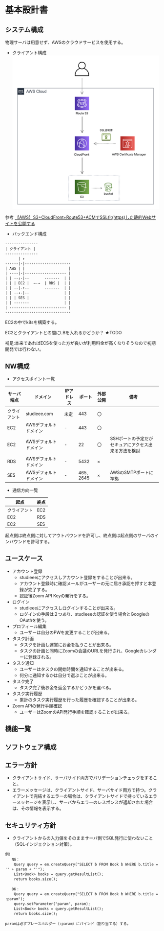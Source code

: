 # 基本設計書

## システム構成

物理サーバは用意せず、AWSのクラウドサービスを使用する。

* クライアント構成
![クライアント](./img/d2dedab2-0d79-0489-e45b-434d32bb8608.png) 

参考 [【AWS】S3+CloudFront+Route53+ACMでSSL化(https)した静的Webサイトを公開する](https://zenn.dev/wakkunn/articles/66a6e8372611dc)

* バックエンド構成
```
---------------
| クライアント |
---------------
      | ↑
------|-|---------------------
| AWS | |                    |
| ----|-|------------------- |
| | --↓-|--       -------  | |
| | | EC2 |  ←-→  | RDS |  | |
| | --|-↑--       -------  | |
| | --↓-|--                | |
| | | SES |                | |
| | -------                | |
| -------------------------- |
------------------------------
```

EC2の中でk8sを構築する。

EC2とクライアントとの間にLBを入れるかどうか？ ★TODO

補足:本来であればECSを使った方が良いが利用料金が高くなりそうなので初期開発では行わない。

## NW構成

* アクセスポイント一覧

| サーバ端点  | ドメイン         | IPアドレス | ポート       | 外部公開 | 備考                           |
| ------ | ------------ | ------ | --------- | ---- | ---------------------------- |
| クライアント | studieee.com | 未定     | 443       | 〇    |                              |
| EC2    | AWSデフォルトドメイン | -      | 443       | 〇    |                              |
| EC2    | AWSデフォルトドメイン | -      | 22        | 〇    | SSHポートの予定だがセキュアにアクセス出来る方法を検討 |
| RDS    | AWSデフォルトドメイン | -      | 5432      | ×    |                              |
| SES    | AWSデフォルトドメイン | -      | 465, 2645 | ×    | AWSのSMTPポートに準拠               |

* 通信方向一覧

| 起点     | 終点  |
| ------ | --- |
| クライアント | EC2 |
| EC2    | RDS |
| EC2    | SES |

起点側は終点側に対してアウトバウンドを許可し、終点側は起点側のサーバのインバウンドを許可する。

## ユースケース

* アカウント登録
  * studieeeにアクセスしアカウント登録をすることが出来る。
  * アカウント登録時に確認メールがユーザーの元に届き承認を押すと本登録が完了する。
  * 認証後Zoom API Keyの発行をする。
* ログイン
  * studieeeにアクセスしログインすることが出来る。
  * ログインの手段は２つあり、studieeeの認証を使う場合とGoogleのOAuthを使う。
* プロフィール編集
  * ユーザーは自分のPWを変更することが出来る。
* タスク計画
  * タスクを計画し運営にお金を払うことが出来る。
  * タスクの計画と同時にZoomの会議のURLを発行され、Googleカレンダーに登録される。
* タスク通知
  * ユーザーはタスクの開始時間を通知することが出来る。
  * 何分に通知するかは自分で選ぶことが出来る。
* タスク完了
  * タスク完了後お金を返金するかどうかを選べる。
* タスク実行履歴
  * 累計のタスク実行履歴を行った履歴を確認することが出来る。
* Zoom APIの発行手順確認
  * ユーザーはZoomのAPI発行手順を確認することが出来る。

## 機能一覧


## ソフトウェア構成

## エラー方針
* クライアントサイド、サーバサイド両方でバリデーションチェックをすること。
* エラーメッセージは、クライアントサイド、サーバサイド両方で持つ。クライアントで完結するエラーの場合は、クライアントサイドで持っているエラーメッセージを表示し、サーバからエラーのレスポンスが返却された場合は、その情報を表示する。

## セキュリティ方針
* クライアントからの入力値をそのままサーバ側でSQL発行に使わないこと（SQLインジェクション対策）。
```
例）
   NG：
    Query query = em.createQuery("SELECT b FROM Book b WHERE b.title = '" + param + "'");
    List<Book> books = query.getResultList();
    return books.size();

   OK：
    Query query = em.createQuery("SELECT b FROM Book b WHERE b.title = :param");
    query.setParameter("param", param);
    List<Book> books = query.getResultList();
    return books.size();

paramは必ずプレースホルダー（:param）にバインド（割り当てる）する。
```


